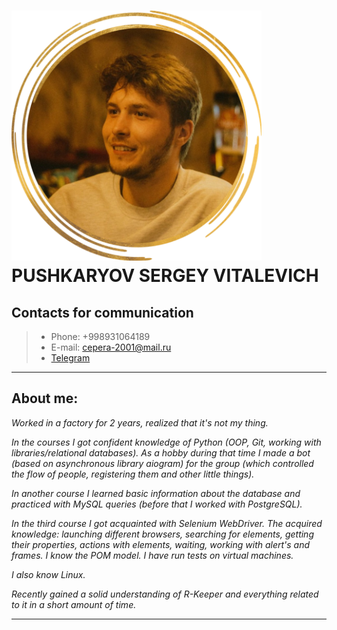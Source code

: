 # <img src="photo.png" alt="photo" width="400"/> PUSHKARYOV SERGEY VITALEVICH

## Contacts for communication

> * Phone: +998931064189
> * E-mail: cepera-2001@mail.ru
> * [Telegram](https://t.me/wdsawdsa)

---

## About me:

*Worked in a factory for 2 years, realized that it's not my thing.*

*In the courses I got confident knowledge of Python (OOP, Git,
working with libraries/relational databases).
As a hobby during that time I made a bot (based on asynchronous 
library aiogram) for the group (which controlled the flow of people,
registering them and other little things).*

*In another course I learned basic information about the database
and practiced with MySQL queries (before that I worked with PostgreSQL).*

*In the third course I got acquainted with Selenium WebDriver. 
The acquired knowledge: launching different browsers, searching 
for elements, getting their properties, actions with elements,
waiting, working with alert's and frames.
I know the POM model. I have run tests on virtual machines.*

*I also know Linux.*

*Recently gained a solid understanding of R-Keeper and everything 
related to it in a short amount of time.*

---
